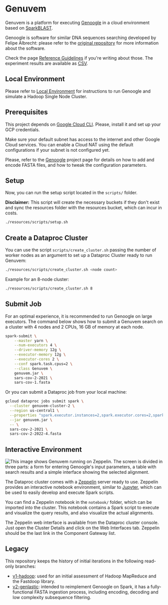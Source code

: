 # Genuvem

Genuvem is a platform for executing [Genoogle](https://github.com/felipealbrecht/Genoogle) in a cloud environment based
on [SparkBLAST](https://github.com/sparkblastproject/v2).

Genoogle is software for similar DNA sequences searching developed by Felipe Albrecht: please refer to
the [original repository](https://github.com/felipealbrecht/Genoogle) for more information about the software.

Check the page [Reference Guidelines](docs/references.md) if you're writing about those.
The experiment results are available as [CSV](docs/medicoes.csv).

## Local Environment

Please refer to [Local Environment](docs/environment.md) for instructions to run Genoogle and simulate a Hadoop Single
Node Cluster.

## Prerequisites

This project depends on [Google Cloud CLI](https://cloud.google.com/sdk/docs/install).
Please, install it and set up your GCP credentials.

Make sure your default subnet has access to the internet and other Google Cloud services.
You can enable a Cloud NAT using the default configurations if your subnet is not configured yet.

Please, refer to the [Genoogle](https://github.com/felipealbrecht/Genoogle) project page for details on how to
add and encode FASTA files, and how to tweak the configuration parameters.

## Setup

Now, you can run the setup script located in the `scripts/` folder.

**Disclaimer:** This script will create the necessary buckets if they don't exist and sync the resources folder with the
resources bucket, which can incur in costs.

```bash
./resources/scripts/setup.sh
```

## Create a Dataproc Cluster

You can use the script `scripts/create_cluster.sh` passing the number of worker nodes as an argument to set up a
Dataproc Cluster ready to run Genuvem:

```bash
./resources/scripts/create_cluster.sh <node count>
```

Example for an 8-node cluster:

```bash
./resources/scripts/create_cluster.sh 8
```

## Submit Job

For an optimal experience, it is recommended to run Genoogle on large executors. The command below shows how to submit a
Genuvem search on a cluster with 4 nodes and 2 CPUs, 16 GB of memory at each node.

```bash
spark-submit \
    --master yarn \
    --num-executors 4 \
    --driver-memory 12g \
    --executor-memory 12g \
    --executor-cores 2 \
    --conf spark.task.cpus=2 \
    --class Genuvem \
    genuvem.jar \
    sars-cov-2-2021 \
    sars-cov-1.fasta
```

Or you can submit a Dataproc job from your local machine:

```bash
gcloud dataproc jobs submit spark \
  --cluster genuvem-cluster-2 \
  --region us-central1 \
  --properties "spark.executor.instances=2,spark.executor.cores=2,spark.task.cpus=2,spark.executor.memory=12g,spark.driver.memory=12g" \
  --jar genuvem.jar \
  -- \
  sars-cov-2-2021 \
  sars-cov-2-2022-4.fasta

```

## Interactive Environment

![This image shows Genuvem running on Zeppelin. The screen is divided in three parts: a form for entering Genoogle's
input parameters, a table with search results and a simple interface showing the selected alignment.
](docs/images/zeppelin.png "Genuvem on Zeppelin")

The Dataproc cluster comes with a [Zeppelin](https://zeppelin.apache.org/) server ready to use. Zeppelin provides an
interactive
notebook environment, similar to [Jupyter](https://jupyter.org/), which can be used to easily develop and execute Spark
scripts.

You can find a Zeppelin notebook in the `notebook/` folder, which can be imported into the cluster. This notebook
contains a Spark script to execute and visualize the query results, and also visualize the actual alignments.

The Zeppelin web interface is available from the Dataproc cluster console.
Just open the Cluster Details and click on the Web Interfaces tab. Zeppelin should be the last link in the Component
Gateway list.

## Legacy

This repository keeps the history of initial iterations in the following read-only branches:
- [v1-hadoop](../../tree/v1-hadoop): used for an initial assessment of Hadoop MapReduce and the Fastdoop library.
- [v2-genlastic](../../tree/v2-genlastic): intended to reimplement Genoogle on Spark, it has a fully-functional FASTA
  ingestion process, including encoding, decoding and low complexity subsequence filtering.